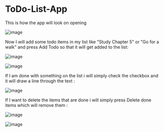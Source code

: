 ﻿# ToDo-List-App
This is how the app will look on opening 

 
![image](https://github.com/ApekshaHatle/ToDo-List-App/assets/124706186/b9621ff0-b463-4680-af4e-3963d845e71f)
 

Now I will add some todo items in my list like "Study Chapter 5" or "Go for a walk" and press Add Todo so that it will get added to the list:


![image](https://github.com/ApekshaHatle/ToDo-List-App/assets/124706186/92d05f53-c033-4273-9f29-b47828c8c549)

![image](https://github.com/ApekshaHatle/ToDo-List-App/assets/124706186/315783f0-72de-4b16-859e-8899deb2b6d1)


If I am done with something on the list i will simply check the checkbox and it will draw a line through the text :


![image](https://github.com/ApekshaHatle/ToDo-List-App/assets/124706186/41ed0f5c-223f-46f2-9994-2d202037e5d2)



If I want to delete the items that are done i will simply press Delete done items which will remove them :


![image](https://github.com/ApekshaHatle/ToDo-List-App/assets/124706186/bf0766f0-44a2-4364-9f50-49f882d4c9af)

![image](https://github.com/ApekshaHatle/ToDo-List-App/assets/124706186/ef242ef2-7a0b-4c76-9383-8b5e4a0b511c)

